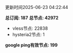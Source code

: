 更新时间2025-06-23 04:22:44

**总订阅: 187**
**总节点: 42972**
- vless节点: 22838
- hysteria2节点: 1

**google ping有效节点: 199**
